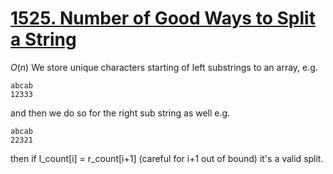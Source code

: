 [1525. Number of Good Ways to Split a String](https://leetcode.com/problems/number-of-good-ways-to-split-a-string)
===
$O(n)$
We store unique characters starting of left substrings to an array,
e.g.
```
abcab
12333
```
and then we do so for the right sub string as well
e.g.
```
abcab
22321
```
then if
l_count[i] = r_count[i+1] (careful for i+1 out of bound)
it's a valid split.